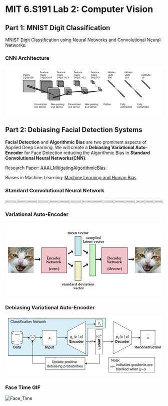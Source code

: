 # MIT 6.S191 Lab 2: Computer Vision

## Part 1: MNIST Digit Classification
MNIST Digit Classification using Neural Networks and Convolutional Neural Networks.

### CNN Architecture
![CNN_Architecture](convnet_fig.png)

## Part 2: Debiasing Facial Detection Systems
**Facial Detection** and **Algorithmic Bias** are two prominent aspects of Applied Deep Learning. We will create a **Debiasing Variational Auto-Encoder** for Face Detection reducing the Algorithmic Bias in **Standard Convolutional Neural Networks(CNN)**.

Research Paper: [AAAI_MitigatingAlgorithmicBias](http://introtodeeplearning.com/AAAI_MitigatingAlgorithmicBias.pdf)

Biases in Machine Learning: [Machine Learning and Human Bias](https://youtu.be/59bMh59JQDo)

### Standard Convolutional Neural Network
![Standard_CNN](standard_cnn.png)

### Variational Auto-Encoder
![Variational_Auto-Encoder](Variational_Auto-Encoder.png)

### Debiasing Variational Auto-Encoder
![Debiasing_Variational_Auto-Encoder](Debiasing_Variational_Auto-Encoder.png)

### Face Time GIF
![Face_Time](Face_Time.gif)
